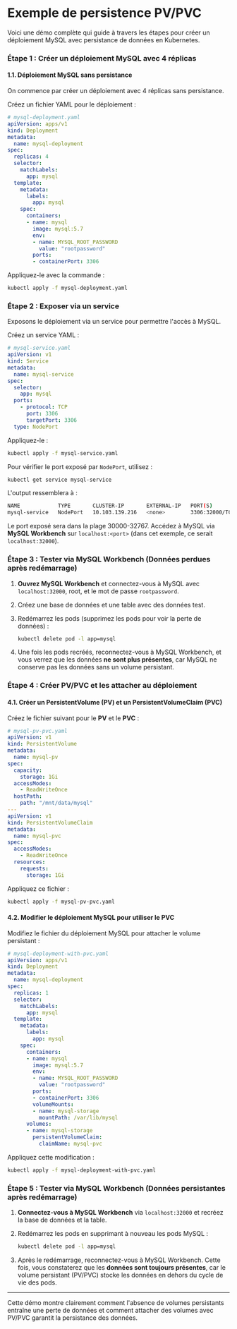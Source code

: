 # Exemple de persistence PV/PVC

Voici une démo complète qui guide à travers les étapes pour créer un déploiement MySQL avec persistance de données en Kubernetes.

### Étape 1 : Créer un déploiement MySQL avec 4 réplicas

#### 1.1. Déploiement MySQL sans persistance
On commence par créer un déploiement avec 4 réplicas sans persistance.

Créez un fichier YAML pour le déploiement :

```yaml
# mysql-deployment.yaml
apiVersion: apps/v1
kind: Deployment
metadata:
  name: mysql-deployment
spec:
  replicas: 4
  selector:
    matchLabels:
      app: mysql
  template:
    metadata:
      labels:
        app: mysql
    spec:
      containers:
      - name: mysql
        image: mysql:5.7
        env:
        - name: MYSQL_ROOT_PASSWORD
          value: "rootpassword"
        ports:
        - containerPort: 3306
```

Appliquez-le avec la commande :

```bash
kubectl apply -f mysql-deployment.yaml
```

### Étape 2 : Exposer via un service

Exposons le déploiement via un service pour permettre l'accès à MySQL.

Créez un service YAML :

```yaml
# mysql-service.yaml
apiVersion: v1
kind: Service
metadata:
  name: mysql-service
spec:
  selector:
    app: mysql
  ports:
    - protocol: TCP
      port: 3306
      targetPort: 3306
  type: NodePort
```

Appliquez-le :

```bash
kubectl apply -f mysql-service.yaml
```

Pour vérifier le port exposé par `NodePort`, utilisez :

```bash
kubectl get service mysql-service
```

L'output ressemblera à :

```bash
NAME            TYPE       CLUSTER-IP       EXTERNAL-IP   PORT(S)          AGE
mysql-service   NodePort   10.103.139.216   <none>        3306:32000/TCP   2m
```

Le port exposé sera dans la plage 30000-32767. Accédez à MySQL via **MySQL Workbench** sur `localhost:<port>` (dans cet exemple, ce serait `localhost:32000`).

### Étape 3 : Tester via MySQL Workbench (Données perdues après redémarrage)

1. **Ouvrez MySQL Workbench** et connectez-vous à MySQL avec `localhost:32000`, root, et le mot de passe `rootpassword`.
2. Créez une base de données et une table avec des données test.
3. Redémarrez les pods (supprimez les pods pour voir la perte de données) :

   ```bash
   kubectl delete pod -l app=mysql
   ```

4. Une fois les pods recréés, reconnectez-vous à MySQL Workbench, et vous verrez que les données **ne sont plus présentes**, car MySQL ne conserve pas les données sans un volume persistant.

### Étape 4 : Créer PV/PVC et les attacher au déploiement

#### 4.1. Créer un PersistentVolume (PV) et un PersistentVolumeClaim (PVC)

Créez le fichier suivant pour le **PV** et le **PVC** :

```yaml
# mysql-pv-pvc.yaml
apiVersion: v1
kind: PersistentVolume
metadata:
  name: mysql-pv
spec:
  capacity:
    storage: 1Gi
  accessModes:
    - ReadWriteOnce
  hostPath:
    path: "/mnt/data/mysql"
---
apiVersion: v1
kind: PersistentVolumeClaim
metadata:
  name: mysql-pvc
spec:
  accessModes:
    - ReadWriteOnce
  resources:
    requests:
      storage: 1Gi
```

Appliquez ce fichier :

```bash
kubectl apply -f mysql-pv-pvc.yaml
```

#### 4.2. Modifier le déploiement MySQL pour utiliser le PVC

Modifiez le fichier du déploiement MySQL pour attacher le volume persistant :

```yaml
# mysql-deployment-with-pvc.yaml
apiVersion: apps/v1
kind: Deployment
metadata:
  name: mysql-deployment
spec:
  replicas: 1
  selector:
    matchLabels:
      app: mysql
  template:
    metadata:
      labels:
        app: mysql
    spec:
      containers:
      - name: mysql
        image: mysql:5.7
        env:
        - name: MYSQL_ROOT_PASSWORD
          value: "rootpassword"
        ports:
        - containerPort: 3306
        volumeMounts:
        - name: mysql-storage
          mountPath: /var/lib/mysql
      volumes:
      - name: mysql-storage
        persistentVolumeClaim:
          claimName: mysql-pvc
```

Appliquez cette modification :

```bash
kubectl apply -f mysql-deployment-with-pvc.yaml
```

### Étape 5 : Tester via MySQL Workbench (Données persistantes après redémarrage)

1. **Connectez-vous à MySQL Workbench** via `localhost:32000` et recréez la base de données et la table.
2. Redémarrez les pods en supprimant à nouveau les pods MySQL :

   ```bash
   kubectl delete pod -l app=mysql
   ```

3. Après le redémarrage, reconnectez-vous à MySQL Workbench. Cette fois, vous constaterez que les **données sont toujours présentes**, car le volume persistant (PV/PVC) stocke les données en dehors du cycle de vie des pods.

---

Cette démo montre clairement comment l'absence de volumes persistants entraîne une perte de données et comment attacher des volumes avec PV/PVC garantit la persistance des données.
